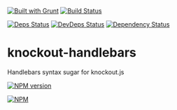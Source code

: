 [![Built with Grunt](https://cdn.gruntjs.com/builtwith.png)](http://gruntjs.com/)
[![Build Status](https://drone.io/github.com/sergeyt/knockout-handlebars/status.png)](https://drone.io/github.com/sergeyt/knockout-handlebars/latest)
                                                                                 
[![Deps Status](https://david-dm.org/sergeyt/knockout-handlebars.png)](https://david-dm.org/sergeyt/knockout-handlebars)
[![DevDeps Status](https://david-dm.org/sergeyt/knockout-handlebars/dev-status.png)](https://david-dm.org/sergeyt/knockout-handlebars#info=devDependencies)
[![Dependency Status](https://gemnasium.com/sergeyt/knockout-handlebars.svg)](https://gemnasium.com/sergeyt/knockout-handlebars)

# knockout-handlebars

Handlebars syntax sugar for knockout.js

[![NPM version](https://badge.fury.io/js/knockout-handlebars.png)](http://badge.fury.io/js/)

[![NPM](https://nodei.co/npm/knockout-handlebars.png?downloads=true&stars=true)](https://nodei.co/npm/knockout-handlebars/)
